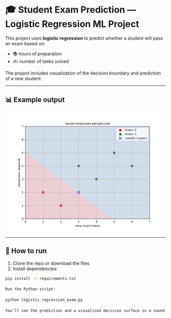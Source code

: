 # 🎓 Student Exam Prediction — Logistic Regression ML Project

This project uses **logistic regression** to predict whether a student will pass an exam based on:

- 📚 hours of preparation
- ✍️ number of tasks solved

The project includes visualization of the decision boundary and prediction of a new student.

---

## 📊 Example output

![Exam Prediction](exam_prediction.png)

---

## 🚀 How to run

1. Clone the repo or download the files
2. Install dependencies:

```bash
pip install -r requirements.txt

Run the Python script:

python logistic_regression_exam.py

You’ll see the prediction and a visualized decision surface in a saved image (exam_prediction.png).
